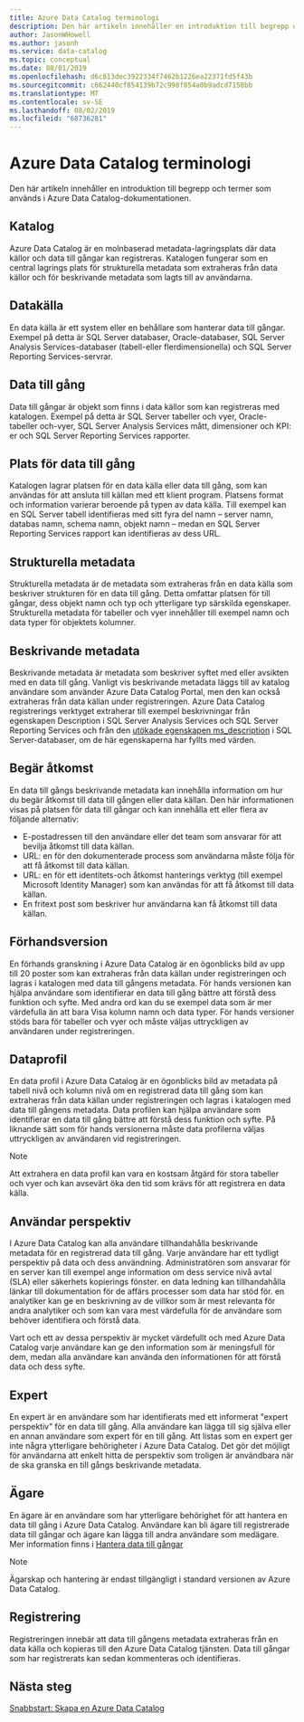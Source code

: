 ```yaml
---
title: Azure Data Catalog terminologi
description: Den här artikeln innehåller en introduktion till begrepp och termer som används i Azure Data Catalog-dokumentationen.
author: JasonWHowell
ms.author: jasonh
ms.service: data-catalog
ms.topic: conceptual
ms.date: 08/01/2019
ms.openlocfilehash: d6c813dec3922334f7462b1226ea22371fd5f43b
ms.sourcegitcommit: c662440cf854139b72c998f854a0b9adcd7158bb
ms.translationtype: MT
ms.contentlocale: sv-SE
ms.lasthandoff: 08/02/2019
ms.locfileid: "68736281"
---
```

# <a name="azure-data-catalog-terminology"></a>Azure Data Catalog terminologi

Den här artikeln innehåller en introduktion till begrepp och termer som används i Azure Data Catalog-dokumentationen.

## <a name="catalog"></a>Katalog

Azure Data Catalog är en molnbaserad metadata-lagringsplats där data källor och data till gångar kan registreras. Katalogen fungerar som en central lagrings plats för strukturella metadata som extraheras från data källor och för beskrivande metadata som lagts till av användarna.

## <a name="data-source"></a>Datakälla

En data källa är ett system eller en behållare som hanterar data till gångar. Exempel på detta är SQL Server databaser, Oracle-databaser, SQL Server Analysis Services-databaser (tabell-eller flerdimensionella) och SQL Server Reporting Services-servrar.

## <a name="data-asset"></a>Data till gång

Data till gångar är objekt som finns i data källor som kan registreras med katalogen. Exempel på detta är SQL Server tabeller och vyer, Oracle-tabeller och-vyer, SQL Server Analysis Services mått, dimensioner och KPI: er och SQL Server Reporting Services rapporter.

## <a name="data-asset-location"></a>Plats för data till gång

Katalogen lagrar platsen för en data källa eller data till gång, som kan användas för att ansluta till källan med ett klient program. Platsens format och information varierar beroende på typen av data källa. Till exempel kan en SQL Server tabell identifieras med sitt fyra del namn – server namn, databas namn, schema namn, objekt namn – medan en SQL Server Reporting Services rapport kan identifieras av dess URL.

## <a name="structural-metadata"></a>Strukturella metadata

Strukturella metadata är de metadata som extraheras från en data källa som beskriver strukturen för en data till gång. Detta omfattar platsen för till gångar, dess objekt namn och typ och ytterligare typ särskilda egenskaper. Strukturella metadata för tabeller och vyer innehåller till exempel namn och data typer för objektets kolumner.

## <a name="descriptive-metadata"></a>Beskrivande metadata

Beskrivande metadata är metadata som beskriver syftet med eller avsikten med en data till gång. Vanligt vis beskrivande metadata läggs till av katalog användare som använder Azure Data Catalog Portal, men den kan också extraheras från data källan under registreringen. Azure Data Catalog registrerings verktyget extraherar till exempel beskrivningar från egenskapen Description i SQL Server Analysis Services och SQL Server Reporting Services och från den [utökade egenskapen ms_description](https://technet.microsoft.com/library/ms190243.aspx) i SQL Server-databaser, om de här egenskaperna har fyllts med värden.

## <a name="request-access"></a>Begär åtkomst

En data till gångs beskrivande metadata kan innehålla information om hur du begär åtkomst till data till gången eller data källan. Den här informationen visas på platsen för data till gångar och kan innehålla ett eller flera av följande alternativ:

* E-postadressen till den användare eller det team som ansvarar för att bevilja åtkomst till data källan.
* URL: en för den dokumenterade process som användarna måste följa för att få åtkomst till data källan.
* URL: en för ett identitets-och åtkomst hanterings verktyg (till exempel Microsoft Identity Manager) som kan användas för att få åtkomst till data källan.
* En fritext post som beskriver hur användarna kan få åtkomst till data källan.

## <a name="preview"></a>Förhandsversion

En förhands granskning i Azure Data Catalog är en ögonblicks bild av upp till 20 poster som kan extraheras från data källan under registreringen och lagras i katalogen med data till gångens metadata. För hands versionen kan hjälpa användare som identifierar en data till gång bättre att förstå dess funktion och syfte. Med andra ord kan du se exempel data som är mer värdefulla än att bara Visa kolumn namn och data typer.
För hands versioner stöds bara för tabeller och vyer och måste väljas uttryckligen av användaren under registreringen.

## <a name="data-profile"></a>Dataprofil

En data profil i Azure Data Catalog är en ögonblicks bild av metadata på tabell nivå och kolumn nivå om en registrerad data till gång som kan extraheras från data källan under registreringen och lagras i katalogen med data till gångens metadata. Data profilen kan hjälpa användare som identifierar en data till gång bättre att förstå dess funktion och syfte. På liknande sätt som för hands versionerna måste data profilerna väljas uttryckligen av användaren vid registreringen.

> [!NOTE]
> Att extrahera en data profil kan vara en kostsam åtgärd för stora tabeller och vyer och kan avsevärt öka den tid som krävs för att registrera en data källa.


## <a name="user-perspective"></a>Användar perspektiv

I Azure Data Catalog kan alla användare tillhandahålla beskrivande metadata för en registrerad data till gång. Varje användare har ett tydligt perspektiv på data och dess användning. Administratören som ansvarar för en server kan till exempel ange information om dess service nivå avtal (SLA) eller säkerhets kopierings fönster. en data ledning kan tillhandahålla länkar till dokumentation för de affärs processer som data har stöd för. en analytiker kan ge en beskrivning av de villkor som är mest relevanta för andra analytiker och som kan vara mest värdefulla för de användare som behöver identifiera och förstå data.

Vart och ett av dessa perspektiv är mycket värdefullt och med Azure Data Catalog varje användare kan ge den information som är meningsfull för dem, medan alla användare kan använda den informationen för att förstå data och dess syfte.

## <a name="expert"></a>Expert

En expert är en användare som har identifierats med ett informerat "expert perspektiv" för en data till gång. Alla användare kan lägga till sig själva eller en annan användare som expert för en till gång. Att listas som en expert ger inte några ytterligare behörigheter i Azure Data Catalog. Det gör det möjligt för användarna att enkelt hitta de perspektiv som troligen är användbara när de ska granska en till gångs beskrivande metadata.

## <a name="owner"></a>Ägare

En ägare är en användare som har ytterligare behörighet för att hantera en data till gång i Azure Data Catalog. Användare kan bli ägare till registrerade data till gångar och ägare kan lägga till andra användare som medägare. Mer information finns i [Hantera data till gångar](data-catalog-how-to-manage.md)  

> [!NOTE]
> Ägarskap och hantering är endast tillgängligt i standard versionen av Azure Data Catalog.

## <a name="registration"></a>Registrering

Registreringen innebär att data till gångens metadata extraheras från en data källa och kopieras till den Azure Data Catalog tjänsten. Data till gångar som har registrerats kan sedan kommenteras och identifieras.

## <a name="next-steps"></a>Nästa steg

[Snabbstart: Skapa en Azure Data Catalog](data-catalog-get-started.md) 
